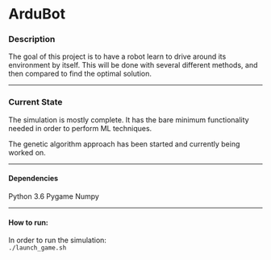 # ArduBot

### **Description**  
The goal of this project is to have a robot learn to drive around its environment by itself.
This will be done with several different methods, and then compared to find the optimal solution.

___

### **Current State**
The simulation is mostly complete. It has the bare minimum functionality needed in order to perform ML techniques.

The genetic algorithm approach has been started and currently being worked on.

___
#### **Dependencies**   
Python 3.6
Pygame
Numpy

___
#### **How to run:**  
In order to run the simulation:  
`./launch_game.sh`  

#### 